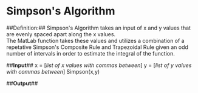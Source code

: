 # Simpson's Algorithm

##Definition:##
Simpson's Algorithm takes an input of x and y values that are evenly spaced apart along the x values.  
The MatLab function takes these values and utilizes a combination of a repetative Simpson's Composite Rule and Trapezoidal Rule given an odd number of intervals in order to estimate the integral of the function.

##**Input**##
x = [*list of x values with commas between*]
y = [*list of y values with commas between*]
Simpson(x,y)

##**Output**##

